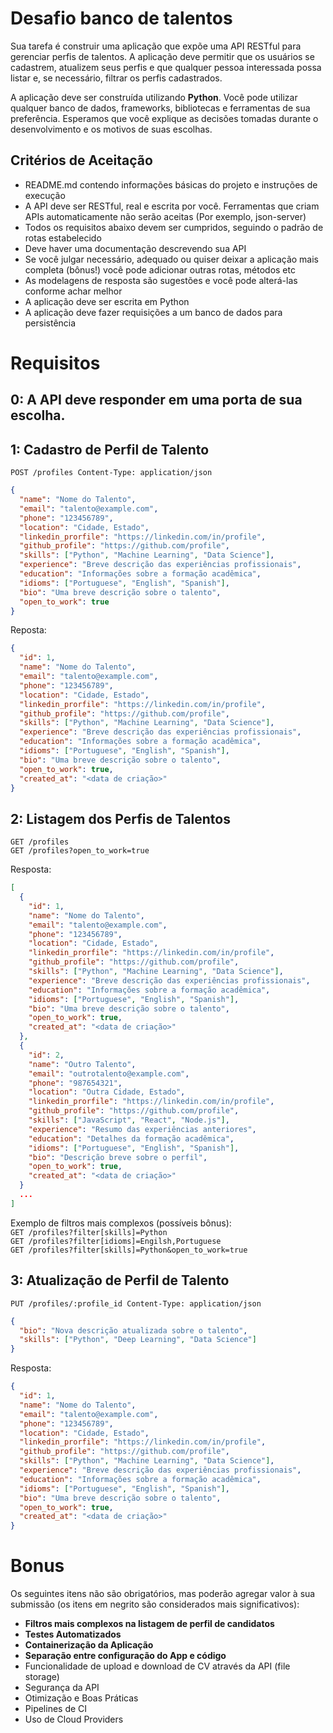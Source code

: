 # Desafio banco de talentos

Sua tarefa é construir uma aplicação que expõe uma API RESTful para gerenciar perfis de talentos. A aplicação deve permitir que os usuários se cadastrem, atualizem seus perfis e que qualquer pessoa interessada possa listar e, se necessário, filtrar os perfis cadastrados.

A aplicação deve ser construída utilizando **Python**. Você pode utilizar qualquer banco de dados, frameworks, bibliotecas e ferramentas de sua preferência. Esperamos que você explique as decisões tomadas durante o desenvolvimento e os motivos de suas escolhas.

## Critérios de Aceitação
- README.md contendo informações básicas do projeto e instruções de execução
- A API deve ser RESTful, real e escrita por você. Ferramentas que criam APIs automaticamente não serão aceitas (Por exemplo, json-server)
- Todos os requisitos abaixo devem ser cumpridos, seguindo o padrão de rotas estabelecido
- Deve haver uma documentação descrevendo sua API
- Se você julgar necessário, adequado ou quiser deixar a aplicação mais completa (bônus!) você pode adicionar outras rotas, métodos etc
- As modelagens de resposta são sugestões e você pode alterá-las conforme achar melhor
- A aplicação deve ser escrita em Python
- A aplicação deve fazer requisições a um banco de dados para persistência

# Requisitos

## 0: A API deve responder em uma porta de sua escolha.

## 1: Cadastro de Perfil de Talento

`POST /profiles Content-Type: application/json`
```json
{
  "name": "Nome do Talento",
  "email": "talento@example.com",
  "phone": "123456789",
  "location": "Cidade, Estado",
  "linkedin_prorfile": "https://linkedin.com/in/profile",
  "github_profile": "https://github.com/profile",
  "skills": ["Python", "Machine Learning", "Data Science"],
  "experience": "Breve descrição das experiências profissionais",
  "education": "Informações sobre a formação acadêmica",
  "idioms": ["Portuguese", "English", "Spanish"],
  "bio": "Uma breve descrição sobre o talento",
  "open_to_work": true
}
```

Reposta:
```json
{
  "id": 1,
  "name": "Nome do Talento",
  "email": "talento@example.com",
  "phone": "123456789",
  "location": "Cidade, Estado",
  "linkedin_prorfile": "https://linkedin.com/in/profile",
  "github_profile": "https://github.com/profile",
  "skills": ["Python", "Machine Learning", "Data Science"],
  "experience": "Breve descrição das experiências profissionais",
  "education": "Informações sobre a formação acadêmica",
  "idioms": ["Portuguese", "English", "Spanish"],
  "bio": "Uma breve descrição sobre o talento",
  "open_to_work": true,
  "created_at": "<data de criação>"
}
```

## 2: Listagem dos Perfis de Talentos
`GET /profiles` <br>
`GET /profiles?open_to_work=true`

Resposta:
```json
[
  {
    "id": 1,
    "name": "Nome do Talento",
    "email": "talento@example.com",
    "phone": "123456789",
    "location": "Cidade, Estado",
    "linkedin_prorfile": "https://linkedin.com/in/profile",
    "github_profile": "https://github.com/profile",
    "skills": ["Python", "Machine Learning", "Data Science"],
    "experience": "Breve descrição das experiências profissionais",
    "education": "Informações sobre a formação acadêmica",
    "idioms": ["Portuguese", "English", "Spanish"],
    "bio": "Uma breve descrição sobre o talento",
    "open_to_work": true,
    "created_at": "<data de criação>"
  },
  {
    "id": 2,
    "name": "Outro Talento",
    "email": "outrotalento@example.com",
    "phone": "987654321",
    "location": "Outra Cidade, Estado",
    "linkedin_prorfile": "https://linkedin.com/in/profile",
    "github_profile": "https://github.com/profile",
    "skills": ["JavaScript", "React", "Node.js"],
    "experience": "Resumo das experiências anteriores",
    "education": "Detalhes da formação acadêmica",
    "idioms": ["Portuguese", "English", "Spanish"],
    "bio": "Descrição breve sobre o perfil",
    "open_to_work": true,
    "created_at": "<data de criação>"
  }
  ...
]
```
Exemplo de filtros mais complexos (possíveis bônus): <br>
`GET /profiles?filter[skills]=Python` <br>
`GET /profiles?filter[idioms]=Engilsh,Portuguese` <br>
`GET /profiles?filter[skills]=Python&open_to_work=true`

## 3: Atualização de Perfil de Talento
`PUT /profiles/:profile_id Content-Type: application/json`
```json
{
  "bio": "Nova descrição atualizada sobre o talento",
  "skills": ["Python", "Deep Learning", "Data Science"]
}
```

Resposta:
```json
{
  "id": 1,
  "name": "Nome do Talento",
  "email": "talento@example.com",
  "phone": "123456789",
  "location": "Cidade, Estado",
  "linkedin_prorfile": "https://linkedin.com/in/profile",
  "github_profile": "https://github.com/profile",
  "skills": ["Python", "Machine Learning", "Data Science"],
  "experience": "Breve descrição das experiências profissionais",
  "education": "Informações sobre a formação acadêmica",
  "idioms": ["Portuguese", "English", "Spanish"],
  "bio": "Uma breve descrição sobre o talento",
  "open_to_work": true,
  "created_at": "<data de criação>"
}
```

# Bonus
Os seguintes itens não são obrigatórios, mas poderão agregar valor à sua submissão (os itens em negrito são considerados mais significativos):

- **Filtros mais complexos na listagem de perfil de candidatos**
- **Testes Automatizados**
- **Containerização da Aplicação**
- **Separação entre configuração do App e código**
- Funcionalidade de upload e download de CV através da API (file storage)
- Segurança da API
- Otimização e Boas Práticas
- Pipelines de CI
- Uso de Cloud Providers
